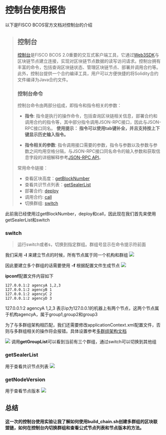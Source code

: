 # 控制台使用报告
以下是FISCO BCOS官方文档对控制台的介绍

>## 控制台
>
>[控制台](https://github.com/FISCO-BCOS/console)是FISCO BCOS 2.0重要的交互式客户端工具，它通过[Web3SDK](../sdk/sdk.md)与区块链节点建立连接，实现对区块链节点数据的读写访问请求。控制台拥有丰富的命令，包括查询区块链状态、管理区块链节点、部署并调用合约等。此外，控制台提供一个合约编译工具，用户可以方便快捷的将Solidity合约文件编译为Java合约文件。
>
>### 控制台命令
>控制台命令由两部分组成，即指令和指令相关的参数：   
>- **指令**: 指令是执行的操作命令，包括查询区块链相关信息，部署合约和调用合约的指令等，其中部分指令调用JSON-RPC接口，因此与JSON-RPC接口同名。 **使用提示： 指令可以使用tab键补全，并且支持按上下键显示历史输入指令。**
>  
>- **指令相关的参数**: 指令调用接口需要的参数，指令与参数以及参数与参数之间均用空格分隔，与JSON-RPC接口同名命令的输入参数和获取信息字段的详细解释参考[JSON-RPC API](../api.md)。
>
>常用命令链接：
>- 查看区块高度：[getBlockNumber](./console.html#getblocknumber)
>- 查看共识节点列表：[getSealerList](./console.html#getsealerlist)
>- 部署合约: [deploy](./console.html#deploy)
>- 调用合约: [call](./console.html#call)
>- 切换群组: [switch](./console.html#switch)

此前我已经使用过getBlockNumber，deploy和call，因此现在我们首先来使用getSealerList和switch

### switch
>运行switch或者s，切换到指定群组。群组号显示在命令提示符前面

我们采用 **-l** 来建立节点的时候，所有节点属于同一个机构和群组
![](https://github.com/marknash666/FiscoBcos-Exercises/blob/master/images/image-for-console/2_kindsofnode.png?raw=true)

因此要建立多个群组的话需要使用 **-f** 根据配置文件生成节点
![](https://github.com/marknash666/FiscoBcos-Exercises/blob/master/images/image-for-console/groups.png?raw=true)

**ipconf**配置文件内容如下
```
127.0.0.1:2 agencyA 1,2,3
127.0.0.1:2 agencyB 1
127.0.0.1:2 agencyC 2
127.0.0.1:2 agencyD 3
```

127.0.0.1:2 agencyA 1,2,3 表示ip为127.0.0.1的机器上有两个节点，这两个节点属于机构agencyA，属于group1,group2和group3

为了与多群组架构相匹配，我们还需要修改applicationContext.xml配置文件，否则与多群组相关的操作将会报错。具体设置参考[多群组架构文档](https://fisco-bcos-documentation.readthedocs.io/zh_CN/latest/docs/tutorial/group_use_cases.html)

![](https://github.com/marknash666/FiscoBcos-Exercises/blob/master/images/image-for-console/switch.png?raw=true)
调用**getGroupList**可以看到当前有三个群组，通过switch可以切换到其他组


### getSealerList
用于查看共识节点列表
![](https://github.com/marknash666/FiscoBcos-Exercises/blob/master/images/image-for-console/getsealerlist.png?raw=true)

### getNodeVersion
用于查看节点版本
![](https://github.com/marknash666/FiscoBcos-Exercises/blob/master/images/image-for-console/getnodeversion.png?raw=true)

## 总结
#### 这一次的控制台使用实验让我了解如何使用build_chain.sh创建多群组的区块联盟链，如何在控制台内切换群组和查看公式节点列表和节点版本的方法。